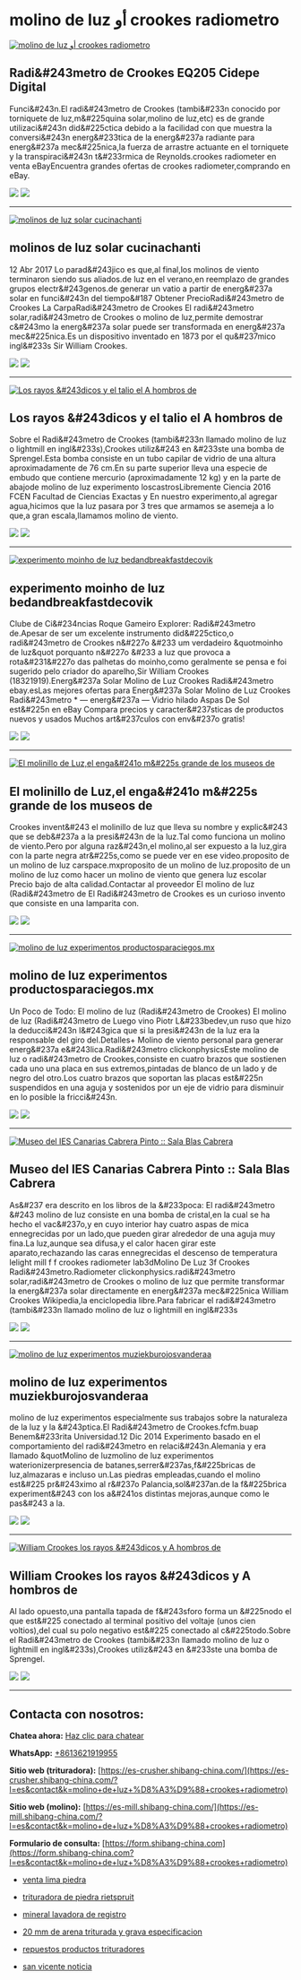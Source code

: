 # molino de luz أو crookes radiometro

<a href="https://swt.shibang-china.com/?l=es&img&k=molino+de+luz+%D8%A3%D9%88+crookes+radiometro" target="_blank">![molino de luz أو crookes radiometro](http://static.shibang-china.com/all-800x300/301.jpg)</a>

## Radi&#243metro de Crookes EQ205 Cidepe Digital
Funci&#243n.El radi&#243metro de Crookes (tambi&#233n conocido por torniquete de luz,m&#225quina solar,molino de luz,etc) es de grande utilizaci&#243n did&#225ctica debido a la facilidad con que muestra la conversi&#243n energ&#233tica de la energ&#237a radiante para energ&#237a mec&#225nica,la fuerza de arrastre actuante en el torniquete y la transpiraci&#243n t&#233rmica de Reynolds.crookes radiometer en venta eBayEncuentra grandes ofertas de crookes radiometer,comprando en eBay.


<a href="https://whatsapp.shibangsoft.com/WhatsApp.php" target="_blank" title="WhatsApp">![](http://static.shibang-china.com/icon/whatsapp.png)</a> <a href="https://swt.shibang-china.com/?l=es&icon&k=molino+de+luz+%D8%A3%D9%88+crookes+radiometro" target="_blank">![](http://static.shibang-china.com/icon/chat-es.png)</a>

---

<a href="https://swt.shibang-china.com/?l=es&img&k=molino+de+luz+%D8%A3%D9%88+crookes+radiometro" target="_blank">![molinos de luz solar cucinachanti](http://static.shibang-china.com/all-800x300/1405.jpg)</a>

## molinos de luz solar cucinachanti
12 Abr 2017 Lo parad&#243jico es que,al final,los molinos de viento terminaron siendo sus aliados.de luz en el verano,en reemplazo de grandes grupos electr&#243genos.de generar un vatio a partir de energ&#237a solar en funci&#243n del tiempo&#187 Obtener PrecioRadi&#243metro de Crookes La CarpaRadi&#243metro de Crookes El radi&#243metro solar,radi&#243metro de Crookes o molino de luz,permite demostrar c&#243mo la energ&#237a solar puede ser transformada en energ&#237a mec&#225nica.Es un dispositivo inventado en 1873 por el qu&#237mico ingl&#233s Sir William Crookes.


<a href="https://whatsapp.shibangsoft.com/WhatsApp.php" target="_blank" title="WhatsApp">![](http://static.shibang-china.com/icon/whatsapp.png)</a> <a href="https://swt.shibang-china.com/?l=es&icon&k=molino+de+luz+%D8%A3%D9%88+crookes+radiometro" target="_blank">![](http://static.shibang-china.com/icon/chat-es.png)</a>

---

<a href="https://swt.shibang-china.com/?l=es&img&k=molino+de+luz+%D8%A3%D9%88+crookes+radiometro" target="_blank">![Los rayos &#243dicos y el talio el A hombros de](http://static.shibang-china.com/all-800x300/821.jpg)</a>

## Los rayos &#243dicos y el talio el A hombros de
Sobre el Radi&#243metro de Crookes (tambi&#233n llamado molino de luz o lightmill en ingl&#233s),Crookes utiliz&#243 en &#233ste una bomba de Sprengel.Esta bomba consiste en un tubo capilar de vidrio de una altura aproximadamente de 76 cm.En su parte superior lleva una especie de embudo que contiene mercurio (aproximadamente 12 kg) y en la parte de abajode molino de luz experimento loscastrosLibremente Ciencia 2016 FCEN Facultad de Ciencias Exactas y En nuestro experimento,al agregar agua,hicimos que la luz pasara por 3 tres que armamos se asemeja a lo que,a gran escala,llamamos molino de viento.


<a href="https://whatsapp.shibangsoft.com/WhatsApp.php" target="_blank" title="WhatsApp">![](http://static.shibang-china.com/icon/whatsapp.png)</a> <a href="https://swt.shibang-china.com/?l=es&icon&k=molino+de+luz+%D8%A3%D9%88+crookes+radiometro" target="_blank">![](http://static.shibang-china.com/icon/chat-es.png)</a>

---

<a href="https://swt.shibang-china.com/?l=es&img&k=molino+de+luz+%D8%A3%D9%88+crookes+radiometro" target="_blank">![experimento moinho de luz bedandbreakfastdecovik](http://static.shibang-china.com/all-800x300/1340.jpg)</a>

## experimento moinho de luz bedandbreakfastdecovik
Clube de Ci&#234ncias Roque Gameiro Explorer: Radi&#243metro de.Apesar de ser um excelente instrumento did&#225ctico,o radi&#243metro de Crookes n&#227o &#233 um verdadeiro &quotmoinho de luz&quot porquanto n&#227o &#233 a luz que provoca a rota&#231&#227o das palhetas do moinho,como geralmente se pensa e foi sugerido pelo criador do aparelho,Sir William Crookes (18321919).Energ&#237a Solar Molino de Luz Crookes Radi&#243metro ebay.esLas mejores ofertas para Energ&#237a Solar Molino de Luz Crookes Radi&#243metro * — energ&#237a — Vidrio hilado Aspas De Sol est&#225n en eBay Compara precios y caracter&#237sticas de productos nuevos y usados Muchos art&#237culos con env&#237o gratis!


<a href="https://whatsapp.shibangsoft.com/WhatsApp.php" target="_blank" title="WhatsApp">![](http://static.shibang-china.com/icon/whatsapp.png)</a> <a href="https://swt.shibang-china.com/?l=es&icon&k=molino+de+luz+%D8%A3%D9%88+crookes+radiometro" target="_blank">![](http://static.shibang-china.com/icon/chat-es.png)</a>

---

<a href="https://swt.shibang-china.com/?l=es&img&k=molino+de+luz+%D8%A3%D9%88+crookes+radiometro" target="_blank">![El molinillo de Luz,el enga&#241o m&#225s grande de los museos de](http://static.shibang-china.com/all-800x300/564.jpg)</a>

## El molinillo de Luz,el enga&#241o m&#225s grande de los museos de
Crookes invent&#243 el molinillo de luz que lleva su nombre y explic&#243 que se deb&#237a a la presi&#243n de la luz.Tal como funciona un molino de viento.Pero por alguna raz&#243n,el molino,al ser expuesto a la luz,gira con la parte negra atr&#225s,como se puede ver en ese video.proposito de un molino de luz carspace.mxproposito de un molino de luz.proposito de un molino de luz como hacer un molino de viento que genera luz escolar Precio bajo de alta calidad.Contactar al proveedor El molino de luz (Radi&#243metro de El Radi&#243metro de Crookes es un curioso invento que consiste en una lamparita con.


<a href="https://whatsapp.shibangsoft.com/WhatsApp.php" target="_blank" title="WhatsApp">![](http://static.shibang-china.com/icon/whatsapp.png)</a> <a href="https://swt.shibang-china.com/?l=es&icon&k=molino+de+luz+%D8%A3%D9%88+crookes+radiometro" target="_blank">![](http://static.shibang-china.com/icon/chat-es.png)</a>

---

<a href="https://swt.shibang-china.com/?l=es&img&k=molino+de+luz+%D8%A3%D9%88+crookes+radiometro" target="_blank">![molino de luz experimentos productosparaciegos.mx](http://static.shibang-china.com/all-800x300/648.jpg)</a>

## molino de luz experimentos productosparaciegos.mx
Un Poco de Todo: El molino de luz (Radi&#243metro de Crookes) El molino de luz (Radi&#243metro de Luego vino Piotr L&#233bedev,un ruso que hizo la deducci&#243n l&#243gica que si la presi&#243n de la luz era la responsable del giro del.Detalles+ Molino de viento personal para generar energ&#237a e&#243lica.Radi&#243metro clickonphysicsEste molino de luz o radi&#243metro de Crookes,consiste en cuatro brazos que sostienen cada uno una placa en sus extremos,pintadas de blanco de un lado y de negro del otro.Los cuatro brazos que soportan las placas est&#225n suspendidos en una aguja y sostenidos por un eje de vidrio para disminuir en lo posible la fricci&#243n.


<a href="https://whatsapp.shibangsoft.com/WhatsApp.php" target="_blank" title="WhatsApp">![](http://static.shibang-china.com/icon/whatsapp.png)</a> <a href="https://swt.shibang-china.com/?l=es&icon&k=molino+de+luz+%D8%A3%D9%88+crookes+radiometro" target="_blank">![](http://static.shibang-china.com/icon/chat-es.png)</a>

---

<a href="https://swt.shibang-china.com/?l=es&img&k=molino+de+luz+%D8%A3%D9%88+crookes+radiometro" target="_blank">![Museo del IES Canarias Cabrera Pinto :: Sala Blas Cabrera](http://static.shibang-china.com/all-800x300/1255.jpg)</a>

## Museo del IES Canarias Cabrera Pinto :: Sala Blas Cabrera
As&#237 era descrito en los libros de la &#233poca: El radi&#243metro &#243 molino de luz consiste en una bomba de cristal,en la cual se ha hecho el vac&#237o,y en cuyo interior hay cuatro aspas de mica ennegrecidas por un lado,que pueden girar alrededor de una aguja muy fina.La luz,aunque sea difusa,y el calor hacen girar este aparato,rechazando las caras ennegrecidas el descenso de temperatura lelight mill f f crookes radiometer lab3dMolino De Luz 3f Crookes Radi&#243metro.Radiometer clickonphysics.radi&#243metro solar,radi&#243metro de Crookes o molino de luz que permite transformar la energ&#237a solar directamente en energ&#237a mec&#225nica William Crookes Wikipedia,la enciclopedia libre.Para fabricar el radi&#243metro (tambi&#233n llamado molino de luz o lightmill en ingl&#233s


<a href="https://whatsapp.shibangsoft.com/WhatsApp.php" target="_blank" title="WhatsApp">![](http://static.shibang-china.com/icon/whatsapp.png)</a> <a href="https://swt.shibang-china.com/?l=es&icon&k=molino+de+luz+%D8%A3%D9%88+crookes+radiometro" target="_blank">![](http://static.shibang-china.com/icon/chat-es.png)</a>

---

<a href="https://swt.shibang-china.com/?l=es&img&k=molino+de+luz+%D8%A3%D9%88+crookes+radiometro" target="_blank">![molino de luz experimentos muziekburojosvanderaa](http://static.shibang-china.com/all-800x300/572.jpg)</a>

## molino de luz experimentos muziekburojosvanderaa
molino de luz experimentos especialmente sus trabajos sobre la naturaleza de la luz y la &#243ptica.El Radi&#243metro de Crookes.fcfm.buap Benem&#233rita Universidad.12 Dic 2014 Experimento basado en el comportamiento del radi&#243metro en relaci&#243n.Alemania y era llamado &quotMolino de luzmolino de luz experimentos waterionizerpresencia de batanes,serrer&#237as,f&#225bricas de luz,almazaras e incluso un.Las piedras empleadas,cuando el molino est&#225 pr&#243ximo al r&#237o Palancia,sol&#237an.de la f&#225brica experiment&#243 con los a&#241os distintas mejoras,aunque como le pas&#243 a la.


<a href="https://whatsapp.shibangsoft.com/WhatsApp.php" target="_blank" title="WhatsApp">![](http://static.shibang-china.com/icon/whatsapp.png)</a> <a href="https://swt.shibang-china.com/?l=es&icon&k=molino+de+luz+%D8%A3%D9%88+crookes+radiometro" target="_blank">![](http://static.shibang-china.com/icon/chat-es.png)</a>

---

<a href="https://swt.shibang-china.com/?l=es&img&k=molino+de+luz+%D8%A3%D9%88+crookes+radiometro" target="_blank">![William Crookes los rayos &#243dicos y A hombros de](http://static.shibang-china.com/all-800x300/94.jpg)</a>

## William Crookes los rayos &#243dicos y A hombros de
Al lado opuesto,una pantalla tapada de f&#243sforo forma un &#225nodo el que est&#225 conectado al terminal positivo del voltaje (unos cien voltios),del cual su polo negativo est&#225 conectado al c&#225todo.Sobre el Radi&#243metro de Crookes (tambi&#233n llamado molino de luz o lightmill en ingl&#233s),Crookes utiliz&#243 en &#233ste una bomba de Sprengel.

<a href="https://whatsapp.shibangsoft.com/WhatsApp.php" target="_blank" title="WhatsApp">![](http://static.shibang-china.com/icon/whatsapp.png)</a> <a href="https://swt.shibang-china.com/?l=es&icon&k=molino+de+luz+%D8%A3%D9%88+crookes+radiometro" target="_blank">![](http://static.shibang-china.com/icon/chat-es.png)</a>

---
## Contacta con nosotros:

**Chatea ahora:** [Haz clic para chatear](https://swt.shibang-china.com?l=es&contact&k=molino+de+luz+%D8%A3%D9%88+crookes+radiometro)

**WhatsApp:**  [+8613621919955](https://whatsapp.shibangsoft.com/WhatsApp.php)

**Sitio web (trituradora):** [https://es-crusher.shibang-china.com/](https://es-crusher.shibang-china.com/?l=es&contact&k=molino+de+luz+%D8%A3%D9%88+crookes+radiometro)

**Sitio web (molino):** [https://es-mill.shibang-china.com/](https://es-mill.shibang-china.com/?l=es&contact&k=molino+de+luz+%D8%A3%D9%88+crookes+radiometro)

**Formulario de consulta:** [https://form.shibang-china.com](https://form.shibang-china.com?l=es&contact&k=molino+de+luz+%D8%A3%D9%88+crookes+radiometro)

* [venta lima piedra](../86/venta%20lima%20piedra.md)

* [trituradora de piedra rietspruit](../83/trituradora%20de%20piedra%20rietspruit.md)

* [mineral lavadora de registro](../92/mineral%20lavadora%20de%20registro.md)

* [20 mm de arena triturada y grava especificacion](../86/20%20mm%20de%20arena%20triturada%20y%20grava%20especificacion.md)

* [repuestos productos trituradores](../90/repuestos%20productos%20trituradores.md)

* [san vicente noticia](../95/san%20vicente%20noticia.md)